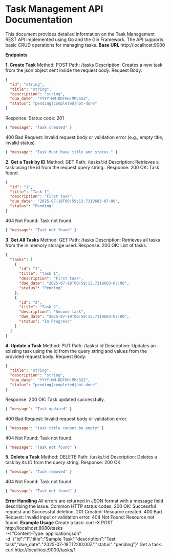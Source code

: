 # Task Management API Documentation

This document provides detailed information on the Task Management REST API implemented using Go and the Gin Framework. The API supports basic CRUD operations for managing tasks.
**Base URL**
http://localhost:9000

**Endpoints**

**1. Create Task**
Method: POST
Path: /tasks
Description: Creates a new task from the json object sent inside the request body.
Request Body:

```json
{
  "id": "string",
  "title": "string",
  "description": "string",
  "due_date": "YYYY-MM-DDTHH:MM:SSZ",
  "status": "pending|completed|not-done"
}
```

Response:
Status code: 201

```json
{ "message": "Task created" }
```

400 Bad Request: Invalid request body or validation error (e.g., empty title, invalid status)

```json
{ "message": "Task Must have title and status." }
```

**2. Get a Task by ID**
Method: GET
Path: /tasks/:id
Description: Retrieves a task using the id from the request query string..
Response:
200 OK: Task found.

```json
{
  "id": "1",
  "title": "Task 1",
  "description": "First task",
  "due_date": "2025-07-18T00:59:13.7319603-07:00",
  "status": "Pending"
}
```

404 Not Found: Task not found.

```json
{ "message": "Task not found" }
```

**3. Get All Tasks**
Method: GET
Path: /tasks
Description: Retrieves all tasks from the in memory storage used.
Response:
200 OK: List of tasks.

```json
{
  "tasks": [
    {
      "id": "1",
      "title": "Task 1",
      "description": "First task",
      "due_date": "2025-07-18T00:59:13.7319603-07:00",
      "status": "Pending"
    },
    {
      "id": "2",
      "title": "Task 2",
      "description": "Second task",
      "due_date": "2025-07-19T00:59:13.7319603-07:00",
      "status": "In Progress"
    }
  ]
}
```

**4. Update a Task**
Method: PUT
Path: /tasks/:id
Description: Updates an existing task using the id from the query string and values from the provided request body.
Request Body:

```json
{
  "title": "string",
  "description": "string",
  "due_date": "YYYY-MM-DDTHH:MM:SSZ",
  "status": "pending|completed|not-done"
}
```

Response:
200 OK: Task updated successfully.

```json
{ "message": "Task updated" }
```

400 Bad Request: Invalid request body or validation error.

```json
{ "message": "task title cannot be empty" }
```

404 Not Found: Task not found.

```json
{ "message": "Task not found" }
```

**5. Delete a Task**
Method: DELETE
Path: /tasks/:id
Description: Deletes a task by its ID from the query string.
Response:
200 OK

```json
{ "message": "Task removed" }
```

404 Not Found: Task not found.

```json
{ "message": "Task not found" }
```

**Error Handling**
All errors are returned in JSON format with a message field describing the issue.
Common HTTP status codes:
200 OK: Successful request and Successful deletion.
201 Created: Resource created.
400 Bad Request: Invalid input or validation error.
404 Not Found: Resource not found.
**Example Usage**
Create a task:
curl -X POST http://localhost:8080/tasks \
 -H "Content-Type: application/json" \
 -d '{"id":"1","title":"Sample Task","description":"Test task","due_date":"2025-07-18T12:00:00Z","status":"pending"}'
Get a task:
curl http://localhost:9000/tasks/1

